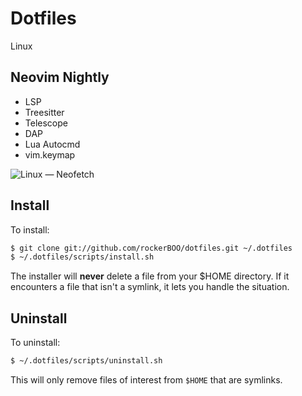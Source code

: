 # Dotfiles

Linux

## Neovim Nightly

- LSP
- Treesitter
- Telescope
- DAP
- Lua Autocmd
- vim.keymap

![Linux — Neofetch](https://user-images.githubusercontent.com/15027/165008185-61f42397-57ba-403f-a835-1bfcd1b39e6b.png)

## Install

To install:

```bash
$ git clone git://github.com/rockerBOO/dotfiles.git ~/.dotfiles
$ ~/.dotfiles/scripts/install.sh
```

The installer will **never** delete a file from your $HOME directory. If it encounters a
file that isn't a symlink, it lets you handle the situation.

## Uninstall

To uninstall:

```bash
$ ~/.dotfiles/scripts/uninstall.sh
```

This will only remove files of interest from `$HOME` that are symlinks.
